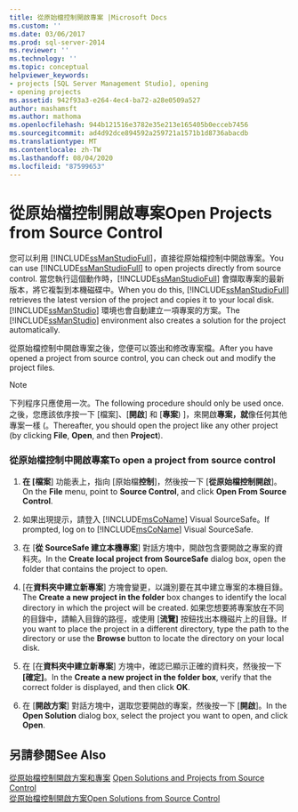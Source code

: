 ```yaml
---
title: 從原始檔控制開啟專案 |Microsoft Docs
ms.custom: ''
ms.date: 03/06/2017
ms.prod: sql-server-2014
ms.reviewer: ''
ms.technology: ''
ms.topic: conceptual
helpviewer_keywords:
- projects [SQL Server Management Studio], opening
- opening projects
ms.assetid: 942f93a3-e264-4ec4-ba72-a28e0509a527
author: mashamsft
ms.author: mathoma
ms.openlocfilehash: 944b121516e3782e35e213e165405b0ecceb7456
ms.sourcegitcommit: ad4d92dce894592a259721a1571b1d8736abacdb
ms.translationtype: MT
ms.contentlocale: zh-TW
ms.lasthandoff: 08/04/2020
ms.locfileid: "87599653"
---
```

# <a name="open-projects-from-source-control"></a><span data-ttu-id="30c23-102">從原始檔控制開啟專案</span><span class="sxs-lookup"><span data-stu-id="30c23-102">Open Projects from Source Control</span></span>
  <span data-ttu-id="30c23-103">您可以利用 [!INCLUDE[ssManStudioFull](../includes/ssmanstudiofull-md.md)]，直接從原始檔控制中開啟專案。</span><span class="sxs-lookup"><span data-stu-id="30c23-103">You can use [!INCLUDE[ssManStudioFull](../includes/ssmanstudiofull-md.md)] to open projects directly from source control.</span></span> <span data-ttu-id="30c23-104">當您執行這個動作時，[!INCLUDE[ssManStudioFull](../includes/ssmanstudiofull-md.md)] 會擷取專案的最新版本，將它複製到本機磁碟中。</span><span class="sxs-lookup"><span data-stu-id="30c23-104">When you do this, [!INCLUDE[ssManStudioFull](../includes/ssmanstudiofull-md.md)] retrieves the latest version of the project and copies it to your local disk.</span></span> <span data-ttu-id="30c23-105">[!INCLUDE[ssManStudio](../includes/ssmanstudio-md.md)] 環境也會自動建立一項專案的方案。</span><span class="sxs-lookup"><span data-stu-id="30c23-105">The [!INCLUDE[ssManStudio](../includes/ssmanstudio-md.md)] environment also creates a solution for the project automatically.</span></span>  
  
 <span data-ttu-id="30c23-106">從原始檔控制中開啟專案之後，您便可以簽出和修改專案檔。</span><span class="sxs-lookup"><span data-stu-id="30c23-106">After you have opened a project from source control, you can check out and modify the project files.</span></span>  
  
> [!NOTE]  
>  <span data-ttu-id="30c23-107">下列程序只應使用一次。</span><span class="sxs-lookup"><span data-stu-id="30c23-107">The following procedure should only be used once.</span></span> <span data-ttu-id="30c23-108">之後，您應該依序按一下 [檔案]、[**開啟**] 和 [**專案**) ]，來開啟**專案，就**像任何其他專案一樣 (。</span><span class="sxs-lookup"><span data-stu-id="30c23-108">Thereafter, you should open the project like any other project (by clicking **File**, **Open**, and then **Project**).</span></span>  
  
### <a name="to-open-a-project-from-source-control"></a><span data-ttu-id="30c23-109">從原始檔控制中開啟專案</span><span class="sxs-lookup"><span data-stu-id="30c23-109">To open a project from source control</span></span>  
  
1.  <span data-ttu-id="30c23-110">**在 [檔案**] 功能表上，指向 [原始檔**控制**]，然後按一下 [**從原始檔控制開啟**]。</span><span class="sxs-lookup"><span data-stu-id="30c23-110">On the **File** menu, point to **Source Control**, and click **Open From Source Control**.</span></span>  
  
2.  <span data-ttu-id="30c23-111">如果出現提示，請登入 [!INCLUDE[msCoName](../includes/msconame-md.md)] Visual SourceSafe。</span><span class="sxs-lookup"><span data-stu-id="30c23-111">If prompted, log on to [!INCLUDE[msCoName](../includes/msconame-md.md)] Visual SourceSafe.</span></span>  
  
3.  <span data-ttu-id="30c23-112">在 [**從 SourceSafe 建立本機專案**] 對話方塊中，開啟包含要開啟之專案的資料夾。</span><span class="sxs-lookup"><span data-stu-id="30c23-112">In the **Create local project from SourceSafe** dialog box, open the folder that contains the project to open.</span></span>  
  
4.  <span data-ttu-id="30c23-113">[在**資料夾中建立新專案**] 方塊會變更，以識別要在其中建立專案的本機目錄。</span><span class="sxs-lookup"><span data-stu-id="30c23-113">The **Create a new project in the folder** box changes to identify the local directory in which the project will be created.</span></span> <span data-ttu-id="30c23-114">如果您想要將專案放在不同的目錄中，請輸入目錄的路徑，或使用 [**流覽]** 按鈕找出本機磁片上的目錄。</span><span class="sxs-lookup"><span data-stu-id="30c23-114">If you want to place the project in a different directory, type the path to the directory or use the **Browse** button to locate the directory on your local disk.</span></span>  
  
5.  <span data-ttu-id="30c23-115">在 [在**資料夾中建立新專案**] 方塊中，確認已顯示正確的資料夾，然後按一下 **[確定]**。</span><span class="sxs-lookup"><span data-stu-id="30c23-115">In the **Create a new project in the folder box**, verify that the correct folder is displayed, and then click **OK**.</span></span>  
  
6.  <span data-ttu-id="30c23-116">在 [**開啟方案**] 對話方塊中，選取您要開啟的專案，然後按一下 [**開啟**]。</span><span class="sxs-lookup"><span data-stu-id="30c23-116">In the **Open Solution** dialog box, select the project you want to open, and click **Open**.</span></span>  
  
## <a name="see-also"></a><span data-ttu-id="30c23-117">另請參閱</span><span class="sxs-lookup"><span data-stu-id="30c23-117">See Also</span></span>  
 <span data-ttu-id="30c23-118">[從原始檔控制開啟方案和專案](../../2014/database-engine/open-solutions-and-projects-from-source-control.md) </span><span class="sxs-lookup"><span data-stu-id="30c23-118">[Open Solutions and Projects from Source Control](../../2014/database-engine/open-solutions-and-projects-from-source-control.md) </span></span>  
 [<span data-ttu-id="30c23-119">從原始檔控制開啟方案</span><span class="sxs-lookup"><span data-stu-id="30c23-119">Open Solutions from Source Control</span></span>](../../2014/database-engine/open-solutions-from-source-control.md)  
  
  
